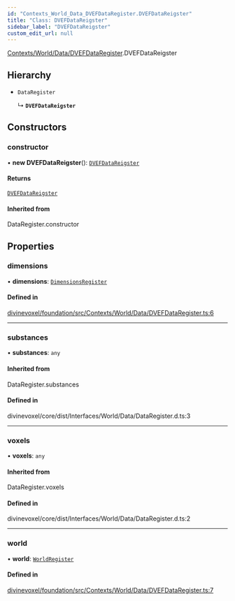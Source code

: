 ```yaml
---
id: "Contexts_World_Data_DVEFDataRegister.DVEFDataReigster"
title: "Class: DVEFDataReigster"
sidebar_label: "DVEFDataReigster"
custom_edit_url: null
---
```


[Contexts/World/Data/DVEFDataRegister](../modules/Contexts_World_Data_DVEFDataRegister.md).DVEFDataReigster

## Hierarchy

- `DataRegister`

  ↳ **`DVEFDataReigster`**

## Constructors

### constructor

• **new DVEFDataReigster**(): [`DVEFDataReigster`](Contexts_World_Data_DVEFDataRegister.DVEFDataReigster.md)

#### Returns

[`DVEFDataReigster`](Contexts_World_Data_DVEFDataRegister.DVEFDataReigster.md)

#### Inherited from

DataRegister.constructor

## Properties

### dimensions

• **dimensions**: [`DimensionsRegister`](Data_World_DimensionsRegister.DimensionsRegister.md)

#### Defined in

[divinevoxel/foundation/src/Contexts/World/Data/DVEFDataRegister.ts:6](https://github.com/lucasdamianjohnson/DivineVoxelEngine/blob/596fa7391478620ed460dfb4856ff0a763b91c49/divinevoxel/foundation/src/Contexts/World/Data/DVEFDataRegister.ts#L6)

___

### substances

• **substances**: `any`

#### Inherited from

DataRegister.substances

#### Defined in

divinevoxel/core/dist/Interfaces/World/Data/DataRegister.d.ts:3

___

### voxels

• **voxels**: `any`

#### Inherited from

DataRegister.voxels

#### Defined in

divinevoxel/core/dist/Interfaces/World/Data/DataRegister.d.ts:2

___

### world

• **world**: [`WorldRegister`](Data_World_WorldRegister.WorldRegister.md)

#### Defined in

[divinevoxel/foundation/src/Contexts/World/Data/DVEFDataRegister.ts:7](https://github.com/lucasdamianjohnson/DivineVoxelEngine/blob/596fa7391478620ed460dfb4856ff0a763b91c49/divinevoxel/foundation/src/Contexts/World/Data/DVEFDataRegister.ts#L7)
